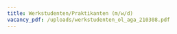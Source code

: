 ```yaml
---
title: Werkstudenten/Praktikanten (m/w/d)
vacancy_pdf: /uploads/werkstudenten_ol_aga_210308.pdf
---
```


